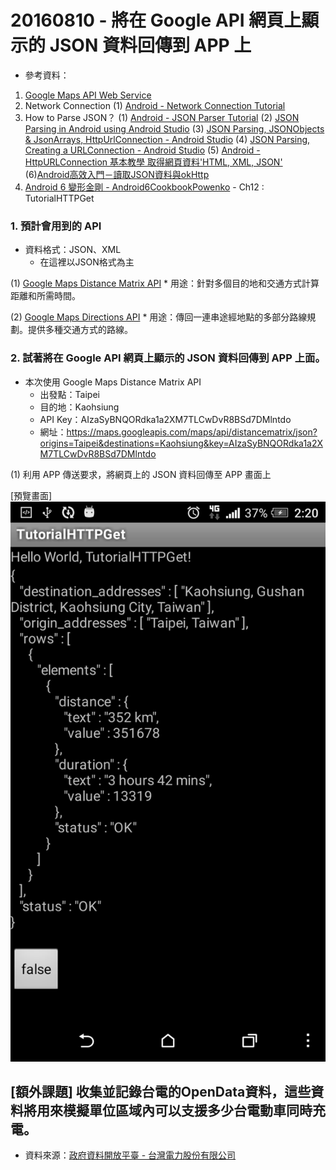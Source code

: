 # 20160810 - 將在 Google API 網頁上顯示的 JSON 資料回傳到 APP 上    

* 參考資料：
1. [Google Maps API Web Service](https://developers.google.com/maps/web-services/overview)
2. Network Connection
		(1) [Android - Network Connection Tutorial](http://www.tutorialspoint.com/android/android_network_connection.htm)
3. How to Parse JSON？ 
		(1) [Android - JSON Parser Tutorial](http://www.tutorialspoint.com/android/android_json_parser.htm)
		(2) [JSON Parsing in Android using Android Studio](http://mobilesiri.com/json-parsing-in-android-using-android-studio/)
		(3) [JSON Parsing, JSONObjects & JsonArrays, HttpUrlConnection - Android Studio](https://www.youtube.com/watch?v=frltqnSKqiA&index=11&list=PLgjt1h_kabFebUn1anGYZ6_Tfkw64Ww12)
		(4) [JSON Parsing, Creating a URLConnection - Android Studio](https://www.youtube.com/watch?v=Gyaay7OTy-w)
		(5) [Android - HttpURLConnection 基本教學 取得網頁資料'HTML, XML, JSON'](http://wannadoitnow.blogspot.tw/2015/10/android-httpurlconnection-httprequest.html)
		(6)[Android高效入門－讀取JSON資料與okHttp](http://litotom.com/2016/05/15/android-json-okhttp/)
4. [Android 6 變形金剛 - Android6CookbookPowenko](https://github.com/powenko/Android6CookbookPowenko) - Ch12 : TutorialHTTPGet




### 1. 預計會用到的 API
* 資料格式：JSON、XML
	* 在這裡以JSON格式為主

(1) [Google Maps Distance Matrix API](https://developers.google.com/maps/documentation/distance-matrix/?hl=zh-tw)
	* 用途：針對多個目的地和交通方式計算距離和所需時間。


(2) [Google Maps Directions API](https://developers.google.com/maps/documentation/directions/?hl=zh-tw)
	* 用途：傳回一連串途經地點的多部分路線規劃。提供多種交通方式的路線。


### 2. 試著將在 Google API 網頁上顯示的 JSON 資料回傳到 APP 上面。
* 本次使用 Google Maps Distance Matrix API
	* 出發點：Taipei
	* 目的地：Kaohsiung
	* API Key：AIzaSyBNQORdka1a2XM7TLCwDvR8BSd7DMlntdo
	* 網址：https://maps.googleapis.com/maps/api/distancematrix/json?origins=Taipei&destinations=Kaohsiung&key=AIzaSyBNQORdka1a2XM7TLCwDvR8BSd7DMlntdo

(1) 利用 APP 傳送要求，將網頁上的 JSON 資料回傳至 APP 畫面上


[預覽畫面]
![](/20160810/assets/1.png)




## [額外課題] 收集並記錄台電的OpenData資料，這些資料將用來模擬單位區域內可以支援多少台電動車同時充電。
* 資料來源：[政府資料開放平臺 - 台灣電力股份有限公司](http://data.gov.tw/taxonomy/term/465)


